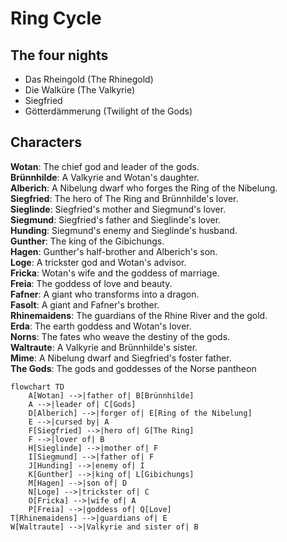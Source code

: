 # Ring Cycle

## The four nights

- Das Rheingold (The Rhinegold)
- Die Walküre (The Valkyrie)
- Siegfried
- Götterdämmerung (Twilight of the Gods)

## Characters

**Wotan**: The chief god and leader of the gods.<br>
**Brünnhilde**: A Valkyrie and Wotan's daughter.<br>
**Alberich**: A Nibelung dwarf who forges the Ring of the Nibelung.<br>
**Siegfried**: The hero of The Ring and Brünnhilde's lover.<br>
**Sieglinde**: Siegfried's mother and Siegmund's lover.<br>
**Siegmund**: Siegfried's father and Sieglinde's lover.<br>
**Hunding**: Siegmund's enemy and Sieglinde's husband.<br>
**Gunther**: The king of the Gibichungs.<br>
**Hagen**: Gunther's half-brother and Alberich's son.<br>
**Loge**: A trickster god and Wotan's advisor.<br>
**Fricka**: Wotan's wife and the goddess of marriage.<br>
**Freia**: The goddess of love and beauty.<br>
**Fafner**: A giant who transforms into a dragon.<br>
**Fasolt**: A giant and Fafner's brother.<br>
**Rhinemaidens**: The guardians of the Rhine River and the gold.<br>
**Erda**: The earth goddess and Wotan's lover.<br>
**Norns**: The fates who weave the destiny of the gods.<br>
**Waltraute**: A Valkyrie and Brünnhilde's sister.<br>
**Mime**: A Nibelung dwarf and Siegfried's foster father.<br>
**The Gods**: The gods and goddesses of the Norse pantheon<br>

```mermaid
flowchart TD
    A[Wotan] -->|father of| B[Brünnhilde]
    A -->|leader of| C[Gods]
    D[Alberich] -->|forger of| E[Ring of the Nibelung]
    E -->|cursed by| A
    F[Siegfried] -->|hero of| G[The Ring]
    F -->|lover of| B
    H[Sieglinde] -->|mother of| F
    I[Siegmund] -->|father of| F
    J[Hunding] -->|enemy of| I
    K[Gunther] -->|king of| L[Gibichungs]
    M[Hagen] -->|son of| D
    N[Loge] -->|trickster of| C
    O[Fricka] -->|wife of| A
    P[Freia] -->|goddess of| Q[Love]
T[Rhinemaidens] -->|guardians of| E
W[Waltraute] -->|Valkyrie and sister of| B

```
